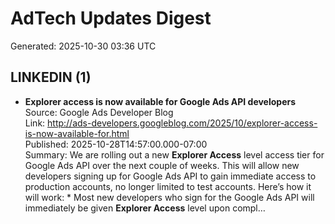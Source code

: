 # AdTech Updates Digest

Generated: 2025-10-30 03:36 UTC

## LINKEDIN (1)

- **Explorer access is now available for Google Ads API developers**  
  Source: Google Ads Developer Blog  
  Link: http://ads-developers.googleblog.com/2025/10/explorer-access-is-now-available-for.html  
  Published: 2025-10-28T14:57:00.000-07:00  
  Summary: We are rolling out a new **Explorer Access** level access tier for Google Ads API over the next couple of weeks. This will allow new developers signing up for Google Ads API to gain immediate access to production accounts, no longer limited to test accounts. Here’s how it will work: * Most new developers who sign for the Google Ads API will immediately be given **Explorer Access** level upon compl…
